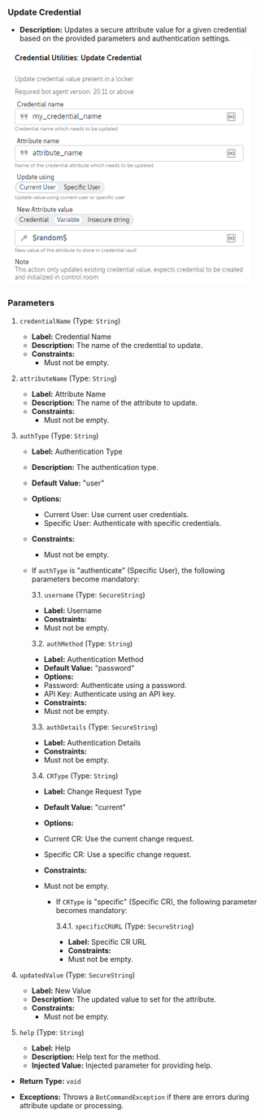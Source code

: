 ### Update Credential

- **Description:** Updates a secure attribute value for a given credential based on the provided parameters and
  authentication settings.

![Alt text](./Screenshots/UpdateDynamicCredential.png)

### Parameters

1. `credentialName` (Type: `String`)
    - **Label:** Credential Name
    - **Description:** The name of the credential to update.
    - **Constraints:**
        - Must not be empty.

2. `attributeName` (Type: `String`)
    - **Label:** Attribute Name
    - **Description:** The name of the attribute to update.
    - **Constraints:**
        - Must not be empty.

3. `authType` (Type: `String`)
    - **Label:** Authentication Type
    - **Description:** The authentication type.
    - **Default Value:** "user"
    - **Options:**
        - Current User: Use current user credentials.
        - Specific User: Authenticate with specific credentials.
    - **Constraints:**
        - Must not be empty.

    - If `authType` is "authenticate" (Specific User), the following parameters become mandatory:

      3.1. `username` (Type: `SecureString`)
        - **Label:** Username
        - **Constraints:**
        - Must not be empty.

      3.2. `authMethod` (Type: `String`)
        - **Label:** Authentication Method
        - **Default Value:** "password"
        - **Options:**
        - Password: Authenticate using a password.
        - API Key: Authenticate using an API key.
        - **Constraints:**
        - Must not be empty.

      3.3. `authDetails` (Type: `SecureString`)
        - **Label:** Authentication Details
        - **Constraints:**
        - Must not be empty.

      3.4. `CRType` (Type: `String`)
        - **Label:** Change Request Type
        - **Default Value:** "current"
        - **Options:**
        - Current CR: Use the current change request.
        - Specific CR: Use a specific change request.
        - **Constraints:**
        - Must not be empty.

            - If `CRType` is "specific" (Specific CR), the following parameter becomes mandatory:

              3.4.1. `specificCRURL` (Type: `SecureString`)
                - **Label:** Specific CR URL
                - **Constraints:**
                - Must not be empty.

4. `updatedValue` (Type: `SecureString`)
    - **Label:** New Value
    - **Description:** The updated value to set for the attribute.
    - **Constraints:**
        - Must not be empty.

5. `help` (Type: `String`)
    - **Label:** Help
    - **Description:** Help text for the method.
    - **Injected Value:** Injected parameter for providing help.

- **Return Type:** `void`

- **Exceptions:** Throws a `BotCommandException` if there are errors during attribute update or processing.
